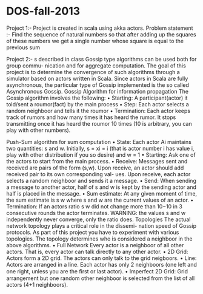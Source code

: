 DOS-fall-2013
=============
Project 1:- Project is created in scala using akka actors.
Problem statement :- Find the sequence of natural numbers so that after
adding up the squares of these numbers we get a single number whose
square is equal to the previous sum

Project 2:- s described in class Gossip type algorithms can be used both for group
commu- nication and for aggregate computation. The goal of this project
is to determine the convergence of such algorithms through a simulator
based on actors written in Scala. Since actors in Scala are fully
asynchronous, the particular type of Gossip implemented is the so called
Asynchronous Gossip.
Gossip Algorithm for information propagation The Gossip algorithm
involves the following:
• Starting: A participant(actor) it told/sent a roumor(fact) by the main
process
• Step: Each actor selects a random neighboor and tells it the roumor
• Termination: Each actor keeps track of rumors and how many times it
has heard the rumor. It stops transmitting once it has heard the roumor
10 times (10 is arbitrary, you can play with other numbers).

Push-Sum algorithm for sum computation
• State: Each actor Ai maintains two quantities: s and w. Initially, s =
xi = i (that is actor number i has value i, play with other distribution
if you so desire) and w = 1
• Starting: Ask one of the actors to start from the main process.
• Receive: Messages sent and received are pairs of the form (s,w). Upon
receive, an actor should add received pair to its own corresponding val-
ues. Upon receive, each actor selects a random neighboor and sends it a
message.
• Send: When sending a message to another actor, half of s and w is kept
by the sending actor and half is placed in the message.
• Sum estimate: At any given moment of time, the sum estimate is s w
where s and w are the current values of an actor.
• Termination: If an actors ratio s w did not change more than 10−10 in
3 consecutive rounds the actor terminates. WARNING: the values s and w
independently never converge, only the ratio does.
Topologies The actual network topology plays a critical role in the
dissemi- nation speed of Gossip protocols. As part of this project you
have to experiment with various topologies. The topology determines who
is considered a neighboor in the above algorithms.
• Full Network Every actor is a neighboor of all other actors. That is,
every actor can talk directly to any other actor.
• 2D Grid: Actors form a 2D grid. The actors can only talk to the grid
neigboors.
• Line: Actors are arranged in a line. Each actor has only 2 neighboors
(one left and one right, unless you are the ﬁrst or last actor).
• Imperfect 2D Grid: Grid arrangement but one random other neighboor is
selected from the list of all actors (4+1 neighboors).
